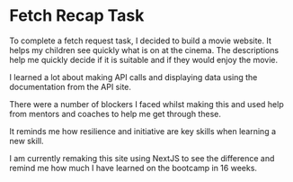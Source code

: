 # Fetch Recap Task

To complete a fetch request task, I decided to build a movie website. It helps my children see quickly what is on at the cinema.
The descriptions help me quickly decide if it is suitable and if they would enjoy the movie.

I learned a lot about making API calls and displaying data using the documentation from the API site. 

There were a number of blockers I faced whilst making this and used help from mentors and coaches to help me get through these.

It reminds me how resilience and initiative are key skills when learning a new skill.

I am currently remaking this site using NextJS to see the difference and remind me how much I have learned on the bootcamp in 16 weeks.

